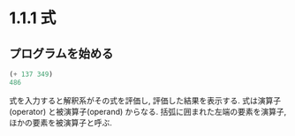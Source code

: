 # 1.1.1 式

## プログラムを始める

```scheme
(+ 137 349)
486
```

式を入力すると解釈系がその式を評価し, 評価した結果を表示する. 
式は演算子(operator) と被演算子(operand) からなる. 括弧に囲まれた左端の要素を演算子, ほかの要素を被演算子と呼ぶ.
